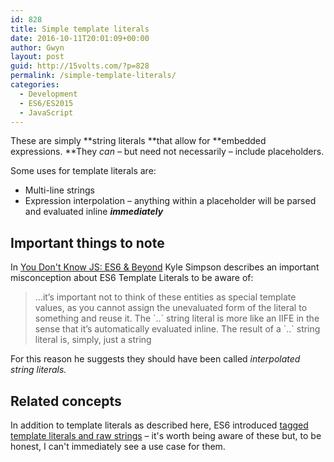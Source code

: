 ```yaml
---
id: 828
title: Simple template literals
date: 2016-10-11T20:01:09+00:00
author: Gwyn
layout: post
guid: http://15volts.com/?p=828
permalink: /simple-template-literals/
categories:
  - Development
  - ES6/ES2015
  - JavaScript
---
```

These are simply **string literals **that allow for **embedded expressions. **They _can_ &#8211; but need not necessarily &#8211; include placeholders.

Some uses for template literals are:

  * Multi-line strings
  * Expression interpolation &#8211; anything within a placeholder will be parsed and evaluated inline _**immediately**_



## Important things to note

In [You Don't Know JS: ES6 & Beyond](https://www.safaribooksonline.com/library/view/you-dont-know/9781491905241/) Kyle Simpson describes an important misconception about ES6 Template Literals to be aware of:

> &#8230;it’s important not to think of these entities as special template values, as you cannot assign the unevaluated form of the literal to something and reuse it. The \`..\` string literal is more like an IIFE in the sense that it’s automatically evaluated inline. The result of a \`..\` string literal is, simply, just a string

For this reason he suggests they should have been called _interpolated string literals._

## Related concepts

In addition to template literals as described here, ES6 introduced [tagged template literals and raw strings](https://developer.mozilla.org/en-US/docs/Web/JavaScript/Reference/Template_literals#Tagged_template_literals) &#8211; it's worth being aware of these but, to be honest, I can't immediately see a use case for them.